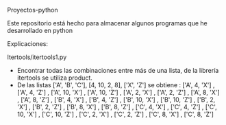 Proyectos-python

Este repositorio está hecho para almacenar algunos programas que he desarrollado en python

Explicaciones:

Itertools/itertools1.py
- Encontrar todas las combinaciones entre más de una lista, de la librería itertools se utiliza product.
- De las listas ['A', 'B', 'C'], [4, 10, 2, 8], ['X', 'Z'] se obtiene : ['A', 4, 'X'] , ['A', 4, 'Z'] , ['A', 10, 'X'] , ['A', 10, 'Z'] , ['A', 2, 'X'] , ['A', 2, 'Z'] , ['A', 8, 'X'] , ['A', 8, 'Z'] , ['B', 4, 'X'] , ['B', 4, 'Z'] , ['B', 10, 'X'] , ['B', 10, 'Z'] , ['B', 2, 'X'] , ['B', 2, 'Z'] , ['B', 8, 'X'] , ['B', 8, 'Z'] , ['C', 4, 'X'] , ['C', 4, 'Z'] , ['C', 10, 'X'] , ['C', 10, 'Z'] , ['C', 2, 'X'] , ['C', 2, 'Z'] , ['C', 8, 'X'] , ['C', 8, 'Z']
